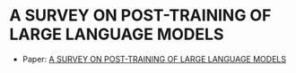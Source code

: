 # A SURVEY ON POST-TRAINING OF LARGE LANGUAGE MODELS

- Paper: [A SURVEY ON POST-TRAINING OF LARGE LANGUAGE MODELS](https://arxiv.org/pdf/2503.06072)